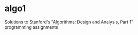 algo1
=====

Solutions to Stanford's "Algorithms: Design and Analysis, Part 1" programming assignments
